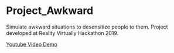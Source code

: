 # Project_Awkward
Simulate awkward situations to desensitize people to them.
Project developed at Reality Virtually Hackathon 2019.

[Youtube Video Demo](https://www.youtube.com/watch?v=x62-X9dzHe4)
